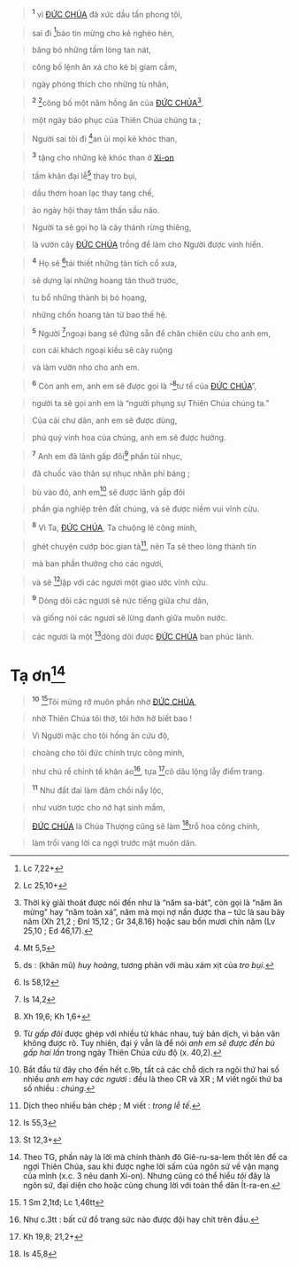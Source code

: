 > <sup><b>1</b></sup> vì [ĐỨC CHÚA]() đã xức dầu tấn phong tôi,
>


> sai đi [^2@-5e946fbb-869b-4b1f-b60d-f7061187b5b0]báo tin mừng cho kẻ nghèo hèn,
>


> băng bó những tấm lòng tan nát,
>


> công bố lệnh ân xá cho kẻ bị giam cầm,
>


> ngày phóng thích cho những tù nhân,
>


> <sup><b>2</b></sup> [^3@-5e946fbb-869b-4b1f-b60d-f7061187b5b0]công bố một năm hồng ân của [ĐỨC CHÚA]()[^3-5e946fbb-869b-4b1f-b60d-f7061187b5b0],
>


> một ngày báo phục của Thiên Chúa chúng ta ;
>


> Người sai tôi đi [^4@-5e946fbb-869b-4b1f-b60d-f7061187b5b0]an ủi mọi kẻ khóc than,
>


> <sup><b>3</b></sup> tặng cho những kẻ khóc than ở [Xi-on]()
>


> tấm khăn đại lễ[^4-5e946fbb-869b-4b1f-b60d-f7061187b5b0] thay tro bụi,
>


> dầu thơm hoan lạc thay tang chế,
>


> áo ngày hội thay tâm thần sầu não.
>


> Người ta sẽ gọi họ là cây thánh rừng thiêng,
>


> là vườn cây [ĐỨC CHÚA]() trồng để làm cho Người được vinh hiển.
>


> <sup><b>4</b></sup> Họ sẽ [^5@-5e946fbb-869b-4b1f-b60d-f7061187b5b0]tái thiết những tàn tích cổ xưa,
>


> sẽ dựng lại những hoang tàn thuở trước,
>


> tu bổ những thành bị bỏ hoang,
>


> những chốn hoang tàn từ bao thế hệ.
>


> <sup><b>5</b></sup> Người [^6@-5e946fbb-869b-4b1f-b60d-f7061187b5b0]ngoại bang sẽ đứng sẵn để chăn chiên cừu cho anh em,
>


> con cái khách ngoại kiều sẽ cày ruộng
>


> và làm vườn nho cho anh em.
>


> <sup><b>6</b></sup> Còn anh em, anh em sẽ được gọi là “[^7@-5e946fbb-869b-4b1f-b60d-f7061187b5b0]tư tế của [ĐỨC CHÚA]()”,
>


> người ta sẽ gọi anh em là “người phụng sự Thiên Chúa chúng ta.”
>


> Của cải chư dân, anh em sẽ được dùng,
>


> phú quý vinh hoa của chúng, anh em sẽ được hưởng.
>


> <sup><b>7</b></sup> Anh em đã lãnh gấp đôi[^5-5e946fbb-869b-4b1f-b60d-f7061187b5b0] phần tủi nhục,
>


> đã chuốc vào thân sự nhục nhằn phỉ báng ;
>


> bù vào đó, anh em[^6-5e946fbb-869b-4b1f-b60d-f7061187b5b0] sẽ được lãnh gấp đôi
>


> phần gia nghiệp trên đất chúng, và sẽ được niềm vui vĩnh cửu.
>


> <sup><b>8</b></sup> Vì Ta, [ĐỨC CHÚA](), Ta chuộng lẽ công minh,
>


> ghét chuyện cướp bóc gian tà[^7-5e946fbb-869b-4b1f-b60d-f7061187b5b0], nên Ta sẽ theo lòng thành tín
>


> mà ban phần thưởng cho các ngươi,
>


> và sẽ [^8@-5e946fbb-869b-4b1f-b60d-f7061187b5b0]lập với các ngươi một giao ước vĩnh cửu.
>


> <sup><b>9</b></sup> Dòng dõi các ngươi sẽ nức tiếng giữa chư dân,
>


> và giống nòi các ngươi sẽ lừng danh giữa muôn nước.
>


> các ngươi là một [^9@-5e946fbb-869b-4b1f-b60d-f7061187b5b0]dòng dõi được [ĐỨC CHÚA]() ban phúc lành.
>


# Tạ ơn[^9-5e946fbb-869b-4b1f-b60d-f7061187b5b0]

> <sup><b>10</b></sup> [^10@-5e946fbb-869b-4b1f-b60d-f7061187b5b0]Tôi mừng rỡ muôn phần nhờ [ĐỨC CHÚA](),
>


> nhờ Thiên Chúa tôi thờ, tôi hớn hở biết bao !
>


> Vì Người mặc cho tôi hồng ân cứu độ,
>


> choàng cho tôi đức chính trực công minh,
>


> như chú rể chỉnh tề khăn áo[^10-5e946fbb-869b-4b1f-b60d-f7061187b5b0], tựa [^11@-5e946fbb-869b-4b1f-b60d-f7061187b5b0]cô dâu lộng lẫy điểm trang.
>


> <sup><b>11</b></sup> Như đất đai làm đâm chồi nẩy lộc,
>


> như vườn tược cho nở hạt sinh mầm,
>


> [ĐỨC CHÚA]() là Chúa Thượng cũng sẽ làm [^12@-5e946fbb-869b-4b1f-b60d-f7061187b5b0]trổ hoa công chính,
>


> làm trổi vang lời ca ngợi trước mặt muôn dân.
>

[^3-5e946fbb-869b-4b1f-b60d-f7061187b5b0]: Thời kỳ giải thoát được nói đến như là “năm sa-bát”, còn gọi là “năm ăn mừng” hay “năm toàn xá”, năm mà mọi nợ nần được tha – tức là sau bảy năm (Xh 21,2 ; Đnl 15,12 ; Gr 34,8.16) hoặc sau bốn mươi chín năm (Lv 25,10 ; Ed 46,17).
[^4-5e946fbb-869b-4b1f-b60d-f7061187b5b0]: ds : (khăn mũ) *huy hoàng*, tương phản với màu xám xịt của *tro bụi*.
[^5-5e946fbb-869b-4b1f-b60d-f7061187b5b0]: Từ *gấp đôi* được ghép với nhiều từ khác nhau, tuỳ bản dịch, vì bản văn không được rõ. Tuy nhiên, đại ý vẫn là để nói *anh em sẽ được đền bù gấp hai lần* trong ngày Thiên Chúa cứu độ (x. 40,2).
[^6-5e946fbb-869b-4b1f-b60d-f7061187b5b0]: Bắt đầu từ đây cho đến hết c.9b, tất cả các chỗ dịch ra ngôi thứ hai số nhiều *anh em* hay *các ngươi* : đều là theo CR và XR ; M viết ngôi thứ ba số nhiều : *chúng*.
[^7-5e946fbb-869b-4b1f-b60d-f7061187b5b0]: Dịch theo nhiều bản chép ; M viết : *trong lễ tế*.
[^9-5e946fbb-869b-4b1f-b60d-f7061187b5b0]: Theo TG, phần này là lời mà chính thành đô Giê-ru-sa-lem thốt lên để ca ngợi Thiên Chúa, sau khi được nghe lời sấm của ngôn sứ về vận mạng của mình (x.c. 3 nêu danh Xi-on). Nhưng cũng có thể hiểu *tôi* đây là ngôn sứ, đại diện cho hoặc cùng chung lời với toàn thể dân Ít-ra-en.
[^10-5e946fbb-869b-4b1f-b60d-f7061187b5b0]: Như c.3tt : bất cứ đồ trang sức nào được đội hay chít trên đầu.
[^2@-5e946fbb-869b-4b1f-b60d-f7061187b5b0]: Lc 7,22+
[^3@-5e946fbb-869b-4b1f-b60d-f7061187b5b0]: Lc 25,10+
[^4@-5e946fbb-869b-4b1f-b60d-f7061187b5b0]: Mt 5,5
[^5@-5e946fbb-869b-4b1f-b60d-f7061187b5b0]: Is 58,12
[^6@-5e946fbb-869b-4b1f-b60d-f7061187b5b0]: Is 14,2
[^7@-5e946fbb-869b-4b1f-b60d-f7061187b5b0]: Xh 19,6; Kh 1,6+
[^8@-5e946fbb-869b-4b1f-b60d-f7061187b5b0]: Is 55,3
[^9@-5e946fbb-869b-4b1f-b60d-f7061187b5b0]: St 12,3+
[^10@-5e946fbb-869b-4b1f-b60d-f7061187b5b0]: 1 Sm 2,1tđ; Lc 1,46tt
[^11@-5e946fbb-869b-4b1f-b60d-f7061187b5b0]: Kh 19,8; 21,2+
[^12@-5e946fbb-869b-4b1f-b60d-f7061187b5b0]: Is 45,8